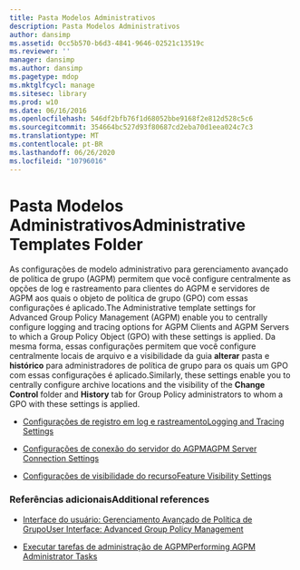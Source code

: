 ```yaml
---
title: Pasta Modelos Administrativos
description: Pasta Modelos Administrativos
author: dansimp
ms.assetid: 0cc5b570-b6d3-4841-9646-02521c13519c
ms.reviewer: ''
manager: dansimp
ms.author: dansimp
ms.pagetype: mdop
ms.mktglfcycl: manage
ms.sitesec: library
ms.prod: w10
ms.date: 06/16/2016
ms.openlocfilehash: 546df2bfb76f1d68052bbe9168f2e812d528c5c6
ms.sourcegitcommit: 354664bc527d93f80687cd2eba70d1eea024c7c3
ms.translationtype: MT
ms.contentlocale: pt-BR
ms.lasthandoff: 06/26/2020
ms.locfileid: "10796016"
---
```

# <span data-ttu-id="49eea-103">Pasta Modelos Administrativos</span><span class="sxs-lookup"><span data-stu-id="49eea-103">Administrative Templates Folder</span></span>


<span data-ttu-id="49eea-104">As configurações de modelo administrativo para gerenciamento avançado de política de grupo (AGPM) permitem que você configure centralmente as opções de log e rastreamento para clientes do AGPM e servidores de AGPM aos quais o objeto de política de grupo (GPO) com essas configurações é aplicado.</span><span class="sxs-lookup"><span data-stu-id="49eea-104">The Administrative template settings for Advanced Group Policy Management (AGPM) enable you to centrally configure logging and tracing options for AGPM Clients and AGPM Servers to which a Group Policy Object (GPO) with these settings is applied.</span></span> <span data-ttu-id="49eea-105">Da mesma forma, essas configurações permitem que você configure centralmente locais de arquivo e a visibilidade da guia **alterar** pasta e **histórico** para administradores de política de grupo para os quais um GPO com essas configurações é aplicado.</span><span class="sxs-lookup"><span data-stu-id="49eea-105">Similarly, these settings enable you to centrally configure archive locations and the visibility of the **Change Control** folder and **History** tab for Group Policy administrators to whom a GPO with these settings is applied.</span></span>

-   [<span data-ttu-id="49eea-106">Configurações de registro em log e rastreamento</span><span class="sxs-lookup"><span data-stu-id="49eea-106">Logging and Tracing Settings</span></span>](logging-and-tracing-settings-agpm30ops.md)

-   [<span data-ttu-id="49eea-107">Configurações de conexão do servidor do AGPM</span><span class="sxs-lookup"><span data-stu-id="49eea-107">AGPM Server Connection Settings</span></span>](agpm-server-connection-settings-agpm30ops.md)

-   [<span data-ttu-id="49eea-108">Configurações de visibilidade do recurso</span><span class="sxs-lookup"><span data-stu-id="49eea-108">Feature Visibility Settings</span></span>](feature-visibility-settings-agpm30ops.md)

### <span data-ttu-id="49eea-109">Referências adicionais</span><span class="sxs-lookup"><span data-stu-id="49eea-109">Additional references</span></span>

-   [<span data-ttu-id="49eea-110">Interface do usuário: Gerenciamento Avançado de Política de Grupo</span><span class="sxs-lookup"><span data-stu-id="49eea-110">User Interface: Advanced Group Policy Management</span></span>](user-interface-advanced-group-policy-management-agpm30ops.md)

-   [<span data-ttu-id="49eea-111">Executar tarefas de administração de AGPM</span><span class="sxs-lookup"><span data-stu-id="49eea-111">Performing AGPM Administrator Tasks</span></span>](performing-agpm-administrator-tasks-agpm30ops.md)

 

 





